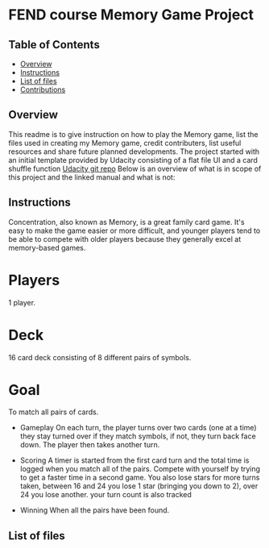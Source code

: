 # FEND course Memory Game Project

## Table of Contents

* [Overview](#overview)
* [Instructions](#instructions)
* [List of files](#listoffiles)
* [Contributions](#contributions)

## Overview

This readme is to give instruction on how to play the Memory game, list the files used in creating my Memory game, credit contributers, list useful resources and share future planned developments.
The project started with an initial template provided by Udacity consisting of a flat file UI and a card shuffle function [Udacity git repo](https://github.com/udacity/fend-project-memory-game) 
Below is an overview of what is in scope of this project and the linked manual and what is not:

## Instructions

Concentration, also known as Memory, is a great family card game. It's easy to make the game easier or more difficult, and younger players tend to be able to compete with older players because they generally excel at memory-based games.


# Players
1 player.

# Deck
16 card deck consisting of 8 different pairs of symbols.

# Goal
To match all pairs of cards.

* Gameplay
On each turn, the player turns over two cards (one at a time) they stay turned over if they match symbols, if not, they turn back face down. The player then takes another turn.

* Scoring
A timer is started from the first card turn and the total time is logged when you match all of the pairs. Compete with yourself by trying to get a faster time in a second game. You also lose stars for more turns taken, between 16 and 24 you lose 1 star (bringing you down to 2), over 24 you lose another. your turn count is also tracked

* Winning
When all the pairs have been found.

## List of files
